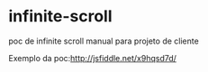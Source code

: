 # infinite-scroll
poc de infinite scroll manual para projeto de cliente


Exemplo da poc:http://jsfiddle.net/x9hqsd7d/
